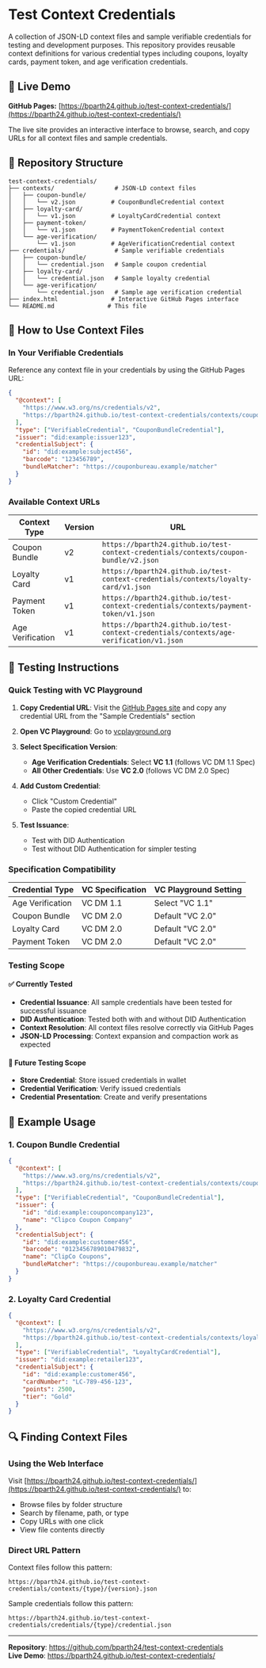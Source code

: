 # Test Context Credentials

A collection of JSON-LD context files and sample verifiable credentials for testing and development purposes. This repository provides reusable context definitions for various credential types including coupons, loyalty cards, payment token, and age verification credentials.

## 🚀 Live Demo

**GitHub Pages:** [https://bparth24.github.io/test-context-credentials/](https://bparth24.github.io/test-context-credentials/)

The live site provides an interactive interface to browse, search, and copy URLs for all context files and sample credentials.

## 📁 Repository Structure

```
test-context-credentials/
├── contexts/                 # JSON-LD context files
│   ├── coupon-bundle/
│   │   └── v2.json          # CouponBundleCredential context
│   ├── loyalty-card/
│   │   └── v1.json          # LoyaltyCardCredential context  
│   ├── payment-token/
│   │   └── v1.json          # PaymentTokenCredential context
│   └── age-verification/
│       └── v1.json          # AgeVerificationCredential context
├── credentials/              # Sample verifiable credentials
│   ├── coupon-bundle/
│   │   └── credential.json   # Sample coupon credential
│   ├── loyalty-card/
│   │   └── credential.json   # Sample loyalty credential
│   └── age-verification/
│       └── credential.json   # Sample age verification credential
├── index.html               # Interactive GitHub Pages interface
└── README.md               # This file
```

## 🔧 How to Use Context Files

### In Your Verifiable Credentials

Reference any context file in your credentials by using the GitHub Pages URL:

```json
{
  "@context": [
    "https://www.w3.org/ns/credentials/v2",
    "https://bparth24.github.io/test-context-credentials/contexts/coupon-bundle/v2.json"
  ],
  "type": ["VerifiableCredential", "CouponBundleCredential"],
  "issuer": "did:example:issuer123",
  "credentialSubject": {
    "id": "did:example:subject456",
    "barcode": "123456789",
    "bundleMatcher": "https://couponbureau.example/matcher"
  }
}
```

### Available Context URLs

| Context Type | Version | URL |
|-------------|---------|-----|
| Coupon Bundle | v2 | `https://bparth24.github.io/test-context-credentials/contexts/coupon-bundle/v2.json` |
| Loyalty Card | v1 | `https://bparth24.github.io/test-context-credentials/contexts/loyalty-card/v1.json` |
| Payment Token | v1 | `https://bparth24.github.io/test-context-credentials/contexts/payment-token/v1.json` |
| Age Verification | v1 | `https://bparth24.github.io/test-context-credentials/contexts/age-verification/v1.json` |

## 🧪 Testing Instructions

### Quick Testing with VC Playground

1. **Copy Credential URL**: Visit the [GitHub Pages site](https://bparth24.github.io/test-context-credentials/) and copy any credential URL from the "Sample Credentials" section

2. **Open VC Playground**: Go to [vcplayground.org](https://vcplayground.org/)

3. **Select Specification Version**: 
   - **Age Verification Credentials**: Select **VC 1.1** (follows VC DM 1.1 Spec)
   - **All Other Credentials**: Use **VC 2.0** (follows VC DM 2.0 Spec)

4. **Add Custom Credential**: 
   - Click "Custom Credential" 
   - Paste the copied credential URL

5. **Test Issuance**: 
   - Test with DID Authentication
   - Test without DID Authentication for simpler testing

### Specification Compatibility

| Credential Type | VC Specification | VC Playground Setting |
|----------------|------------------|----------------------|
| Age Verification | VC DM 1.1 | Select "VC 1.1" |
| Coupon Bundle | VC DM 2.0 | Default "VC 2.0" |
| Loyalty Card | VC DM 2.0 | Default "VC 2.0" |
| Payment Token | VC DM 2.0 | Default "VC 2.0" |

### Testing Scope

#### ✅ Currently Tested
- **Credential Issuance**: All sample credentials have been tested for successful issuance
- **DID Authentication**: Tested both with and without DID Authentication
- **Context Resolution**: All context files resolve correctly via GitHub Pages
- **JSON-LD Processing**: Context expansion and compaction work as expected

#### 🔄 Future Testing Scope
- **Store Credential**: Store issued credentials in wallet
- **Credential Verification**: Verify issued credentials
- **Credential Presentation**: Create and verify presentations

## 📝 Example Usage

### 1. Coupon Bundle Credential

```json
{
  "@context": [
    "https://www.w3.org/ns/credentials/v2",
    "https://bparth24.github.io/test-context-credentials/contexts/coupon-bundle/v2.json"
  ],
  "type": ["VerifiableCredential", "CouponBundleCredential"],
  "issuer": {
    "id": "did:example:couponcompany123",
    "name": "Clipco Coupon Company"
  },
  "credentialSubject": {
    "id": "did:example:customer456",
    "barcode": "0123456789010479832",
    "name": "ClipCo Coupons",
    "bundleMatcher": "https://couponbureau.example/matcher"
  }
}
```

### 2. Loyalty Card Credential

```json
{
  "@context": [
    "https://www.w3.org/ns/credentials/v2",
    "https://bparth24.github.io/test-context-credentials/contexts/loyalty-card/v1.json"
  ],
  "type": ["VerifiableCredential", "LoyaltyCardCredential"],
  "issuer": "did:example:retailer123",
  "credentialSubject": {
    "id": "did:example:customer456",
    "cardNumber": "LC-789-456-123",
    "points": 2500,
    "tier": "Gold"
  }
}
```

## 🔍 Finding Context Files

### Using the Web Interface
Visit [https://bparth24.github.io/test-context-credentials/](https://bparth24.github.io/test-context-credentials/) to:
- Browse files by folder structure
- Search by filename, path, or type
- Copy URLs with one click
- View file contents directly

### Direct URL Pattern
Context files follow this pattern:
```
https://bparth24.github.io/test-context-credentials/contexts/{type}/{version}.json
```

Sample credentials follow this pattern:
```
https://bparth24.github.io/test-context-credentials/credentials/{type}/credential.json
```

---

**Repository**: https://github.com/bparth24/test-context-credentials  
**Live Demo**: https://bparth24.github.io/test-context-credentials/

